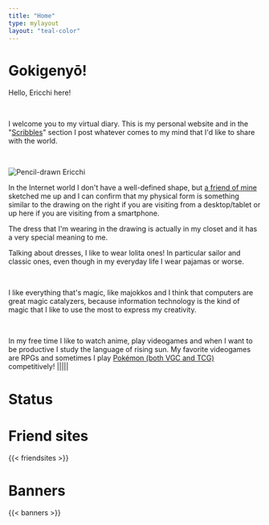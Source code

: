 ```yaml
---
title: "Home"
type: mylayout
layout: "teal-color"
---
```


# Gokigenyō!

Hello, Ericchi here!

&nbsp;

I welcome you to my virtual diary. This is my personal website and in the "[Scribbles](posts/)" section I post whatever comes to my mind that I'd like to share with the world.

&nbsp;

<div class="drawing"><img alt="Pencil-drawn Ericchi" class="image desktop-only-right-sidebar" style="background-clip: content-box; shape-outside: polygon(30% 34%, 7% 20%, 30% 0, 71% 0, 86% 18%, 87% 43%, 100% 48%, 73% 100%, 36% 100%, 36% 69%, 0 61%, 3% 50%);" src="/images/portrait.webp" onerror='this.onerror = null; this.src="images/portrait.png"'></div>

In the Internet world I don't have a well-defined shape, but [a friend of mine](https://www.facebook.com/mathelt.6) sketched me up and I can confirm that my physical form is something similar to the drawing on the right if you are visiting from a desktop/tablet or up here if you are visiting from a smartphone.

The dress that I'm wearing in the drawing is actually in my closet and it has a very special meaning to me.

Talking about dresses, I like to wear lolita ones! In particular sailor and classic ones, even though in my everyday life I wear pajamas or worse.

&nbsp;

I like everything that's magic, like majokkos and I think that computers are great magic catalyzers, because information technology is the kind of magic that I like to use the most to express my creativity.

&nbsp;

In my free time I like to watch anime, play videogames and when I want to be productive I study the language of rising sun. My favorite videogames are RPGs and sometimes I play [Pokémon (both VGC and TCG)](https://www.pokemon.com/play-pokemon/) competitively!
|||||
# Status
<div id="statuscafe" class="underline"><div id="statuscafe-username"></div><div id="statuscafe-content"></div></div><script src="https://status.cafe/current-status.js?name=ericchi" defer></script>

# Friend sites

<div class="norecolor">
    <div id="banners-friendsites" class="bannerini center">{{< friendsites >}}</div>
</div>

# Banners
<div class="norecolor">
    <div id="banners-stuff" class="bannerini center">{{< banners >}}</div>
</div>